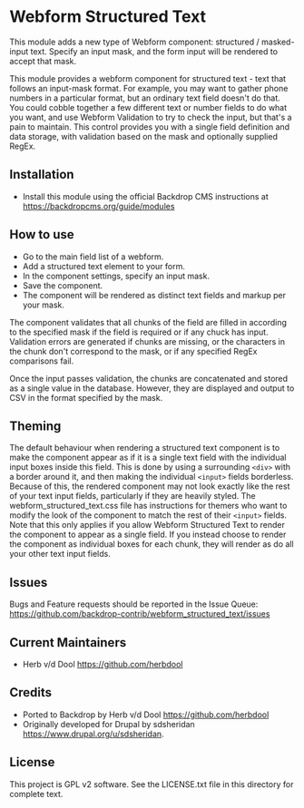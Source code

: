 Webform Structured Text
=======================

This module adds a new type of Webform component: structured / masked-input text.
Specify an input mask, and the form input will be rendered to accept that mask.

This module provides a webform component for structured text - text that follows
an input-mask format. For example, you may want to gather phone numbers in a
particular format, but an ordinary text field doesn't do that. You could cobble
together a few different text or number fields to do what you want, and use
Webform Validation to try to check the input, but that's a pain to maintain.
This control provides you with a single field definition and data storage,
with validation based on the mask and optionally supplied RegEx.

Installation
------------

- Install this module using the official Backdrop CMS instructions at
  <https://backdropcms.org/guide/modules>

How to use
----------

- Go to the main field list of a webform.
- Add a structured text element to your form.
- In the component settings, specify an input mask.
- Save the component.
- The component will be rendered as distinct text fields and markup per your mask.

The component validates that all chunks of the field are filled in according
to the specified mask if the field is required or if any chuck has input.
Validation errors are generated if chunks are missing, or the characters in
the chunk don't correspond to the mask, or if any specified RegEx comparisons
fail.

Once the input passes validation, the chunks are concatenated and stored as a
single value in the database. However, they are displayed and output to CSV in
the format specified by the mask.

Theming
-------

The default behaviour when rendering a structured text component is to make
the component appear as if it is a single text field with the individual input
boxes inside this field. This is done by using a surrounding `<div>` with a
border around it, and then making the individual `<input>` fields borderless.
Because of this, the rendered component may not look exactly like the rest of
your text input fields, particularly if they are heavily styled. The
webform_structured_text.css file has instructions for themers who want to modify
the look of the component to match the rest of their `<input>` fields. Note that
this only applies if you allow Webform Structured Text to render the component
to appear as a single field. If you instead choose to render the component as
individual boxes for each chunk, they will render as do all your other text
input fields.

Issues
------

Bugs and Feature requests should be reported in the Issue Queue:
https://github.com/backdrop-contrib/webform_structured_text/issues

Current Maintainers
-------------------

- Herb v/d Dool <https://github.com/herbdool>

Credits
-------

- Ported to Backdrop by Herb v/d Dool <https://github.com/herbdool>
- Originally developed for Drupal by sdsheridan <https://www.drupal.org/u/sdsheridan>.

License
-------

This project is GPL v2 software. See the LICENSE.txt file in this directory for
complete text.
